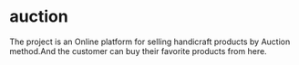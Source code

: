 # auction
The project is an Online platform for selling handicraft products by Auction method.And the customer can buy their favorite products from here. 
